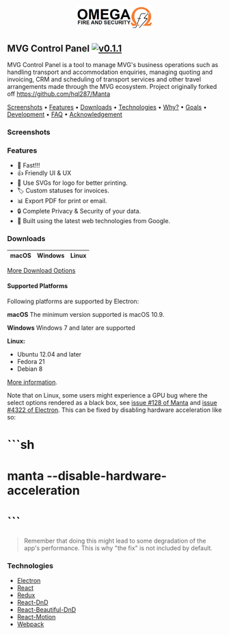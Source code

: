 <p align="center">
  <img src="./static/images/logo.tif" alt="MVG Control Panel Logo" width="180" height="auto"/>
</p>

<h2>
  MVG Control Panel
  <a href="https://github.com/Cazs/mvg-control-panel/releases">
    <img src="https://img.shields.io/badge/version-1.1.4-green.svg" alt="v0.1.1">
  </a>
</h2>

MVG Control Panel is a tool to manage MVG's business operations such as handling transport and accommodation enquiries, managing quoting and invoicing, CRM and scheduling of transport services and other travel arrangements made through the MVG ecosystem.
Project originally forked off https://github.com/hql287/Manta

<a href="#screenshots">Screenshots</a> •
<a href="#features">Features</a> •
<a href="#downloads">Downloads</a> •
<a href="#technologies">Technologies</a> •
<a href="#why">Why?</a> •
<a href="#goals">Goals</a> •
<a href="#development">Development</a> •
<a href="#faq">FAQ</a> •
<a href="#acknowledgement">Acknowledgement</a>

### Screenshots

### Features
* 🚀 Fast!!!
* 👍 Friendly UI & UX
* 📐 Use SVGs for logo for better printing.
* 🏷 Custom statuses for invoices.
* 📊 Export PDF for print or email.
* 🔒 Complete Privacy & Security of your data.
* 💯 Built using the latest web technologies from Google.

### Downloads

macOS | Windows | Linux
-----------------| ---| ---|

[More Download Options](https://github.com/Cazs/mvg-control-panel/releases)

#### Supported Platforms
Following platforms are supported by Electron:

**macOS**
The minimum version supported is macOS 10.9.

**Windows**
Windows 7 and later are supported

**Linux:**

- Ubuntu 12.04 and later
- Fedora 21
- Debian 8

[More information](https://github.com/electron/electron/blob/master/docs/tutorial/supported-platforms.md).

Note that on Linux, some users might experience a GPU bug where the select options rendered as a black box, see [issue #128 of Manta](https://github.com/hql287/Manta/pull/128) and [issue #4322 of Electron](https://github.com/electron/electron/issues/4322). This can be fixed by disabling hardware acceleration like so:

# ```sh
# manta --disable-hardware-acceleration
# ```

> Remember that doing this might lead to some degradation of the app's performance. This is why "the fix" is not included by default.

### Technologies
* [Electron](https://github.com/electron/electron)
* [React](https://github.com/facebook/react)
* [Redux](https://github.com/reactjs/redux)
* [React-DnD](https://github.com/react-dnd/react-dnd)
* [React-Beautiful-DnD](https://github.com/atlassian/react-beautiful-dnd)
* [React-Motion](https://github.com/chenglou/react-motion)
* [Webpack](https://github.com/webpack/webpack)